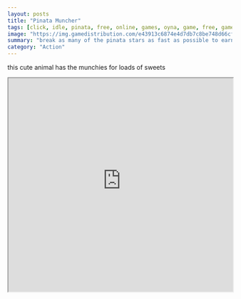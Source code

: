 ```yaml
---
layout: posts
title: "Pinata Muncher"
tags: [click, idle, pinata, free, online, games, oyna, game, free, games, play, play, games]
image: "https://img.gamedistribution.com/e43913c6874e4d7db7c8be748d66cf3d.jpg"
summary: "break as many of the pinata stars as fast as possible to earn your sweet treats  free online games oyna game free games play play games"
category: "Action"
---
```


this cute animal has the munchies for loads of sweets

<iframe width="100%" height="480px;" src="https://html5.gamedistribution.com/e43913c6874e4d7db7c8be748d66cf3d/"></iframe>